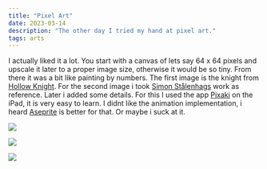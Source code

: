 ```yaml
---
title: "Pixel Art"
date: 2023-03-14
description: "The other day I tried my hand at pixel art."
tags: arts
---
```


I actually liked it a lot. You start with a canvas of lets say 64 x 64 pixels and upscale it later to a proper image size, otherwise it would be so tiny. From there it was a bit like painting by numbers. The first image is the knight from [Hollow Knight](https://www.hollowknight.com/). For the second image i took [Simon Stålenhags](https://simonstalenhag.se/) work as reference. Later i added some details. For this I used the app [Pixaki](https://pixaki.com/) on the iPad, it is very easy to learn. I didnt like the animation implementation, i heard [Aseprite](https://www.aseprite.org/) is better for that. Or maybe i suck at it. 

![](https://ams03pap001files.storage.live.com/y4mGu2tuYA--Ji5_AzwNHlet8E9JYudbQZ4GEN0emRmZahdqoruV8N1jX_J7YSrOIeUJxtLDYh7gjyBd7iBDyislN9BJpRu2mfk7MxvJfykKgepIPH_QTtSd5srSj1_4w5blJraCRG6gQVZ-VTNgLXToJ7Fw6PSy_I7cq-K0Ns6DjBrD1ZOdXvIBYWebF_YuQHl?width=886&height=886&cropmode=none)

![](https://ams03pap001files.storage.live.com/y4mTCTMk4ZVJj3TaU82ovPv7wKd2FYA9mpBP4Ec4DI5X4cBMGmGVXtbGv7pINru7Lqa4WWknVktqOvjvRlJ_4hi6QZV-4GBI70lWU_EYLuJOWFj8dkdwSrEdaJqrHDue7QvZvT99bbY5dUOeZ03tWmubS0Cssne0QOlyYPnvkF2cVIVCPIRsebXuSO39uH9pjf8?width=705&height=1114&cropmode=none)

![](https://ams03pap001files.storage.live.com/y4m8BSIrO9zTc06LqkI6kptyZ50lZ6LuVCPK1VNRQGriutD-NW2a3ES2gUNU-Wzszpb0k2iNvq5tComLuRvqV_z2YBoVL3WSFHHtUwrFWGXjj6oUldAIozLtSGNGRwkmGs55_-EyBnBIDG2U3ysJK_Z5ffrju4mU2EiCjezaC1mVdOo8hvbPgqcs2Eaie12GzCb?width=705&height=1114&cropmode=none)